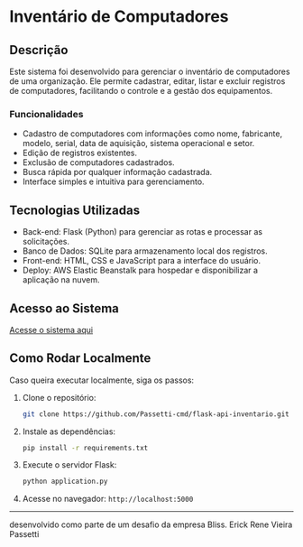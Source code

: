 # Inventário de Computadores

## Descrição

Este sistema foi desenvolvido para gerenciar o inventário de computadores de uma organização. Ele permite cadastrar, editar, listar e excluir registros de computadores, facilitando o controle e a gestão dos equipamentos.

### Funcionalidades

- Cadastro de computadores com informações como nome, fabricante, modelo, serial, data de aquisição, sistema operacional e setor.
- Edição de registros existentes.
- Exclusão de computadores cadastrados.
- Busca rápida por qualquer informação cadastrada.
- Interface simples e intuitiva para gerenciamento.

## Tecnologias Utilizadas

- Back-end: Flask (Python) para gerenciar as rotas e processar as solicitações.
- Banco de Dados: SQLite para armazenamento local dos registros.
- Front-end: HTML, CSS e JavaScript para a interface do usuário.
- Deploy: AWS Elastic Beanstalk para hospedar e disponibilizar a aplicação na nuvem.

## Acesso ao Sistema

[Acesse o sistema aqui](http://flask-env.eba-pimaq7yt.sa-east-1.elasticbeanstalk.com)

## Como Rodar Localmente

Caso queira executar localmente, siga os passos:

1. Clone o repositório:
   ```sh
   git clone https://github.com/Passetti-cmd/flask-api-inventario.git
   ```
2. Instale as dependências:
   ```sh
   pip install -r requirements.txt
   ```
3. Execute o servidor Flask:
   ```sh
   python application.py
   ```
4. Acesse no navegador: `http://localhost:5000`

---
desenvolvido como parte de um desafio da empresa Bliss.
Erick Rene Vieira Passetti
